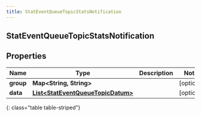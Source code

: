 ```yaml
---
title: StatEventQueueTopicStatsNotification
---
```

## StatEventQueueTopicStatsNotification


## Properties

| Name | Type | Description | Notes |
| ------------ | ------------- | ------------- | ------------- |
| **group** | **Map&lt;String, String&gt;** |  |  [optional] |
| **data** | [**List&lt;StatEventQueueTopicDatum&gt;**](StatEventQueueTopicDatum.html) |  |  [optional] |
{: class="table table-striped"}



